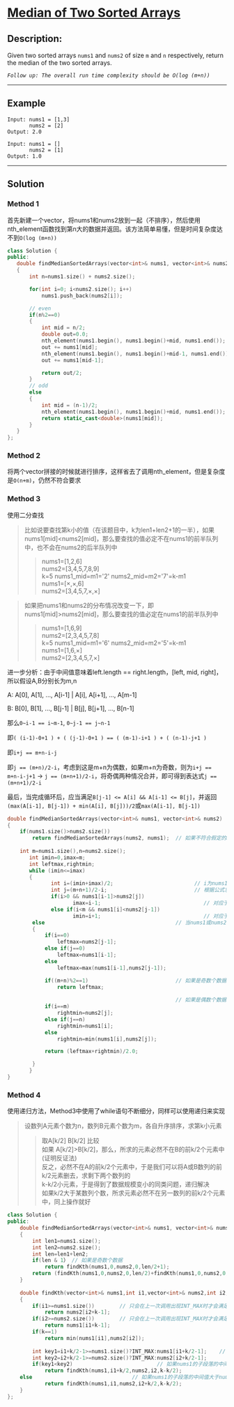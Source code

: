 # [Median of Two Sorted Arrays](https://leetcode.com/problems/median-of-two-sorted-arrays/)

## Description:
Given two sorted arrays `nums1` and `nums2` of size `m` and `n` respectively, return the median of the two sorted arrays.

*`Follow up: The overall run time complexity should be O(log (m+n))`*

 ---
 ## Example
 ```
 Input: nums1 = [1,3]
        nums2 = [2]
 Output: 2.0
 ```
 ```
 Input: nums1 = []
        nums2 = [1]
 Output: 1.0
 ```
 
 ---
 ## Solution
 ### Method 1
 首先新建一个vector，将nums1和nums2放到一起（不排序），然后使用nth_element函数找到第n大的数据并返回。该方法简单易懂，但是时间复杂度达不到`O(log (m+n))`
 ```c++
class Solution {
public:
    double findMedianSortedArrays(vector<int>& nums1, vector<int>& nums2) 
    {
        int n=nums1.size() + nums2.size();

        for(int i=0; i<nums2.size(); i++)
            nums1.push_back(nums2[i]);

        // even
        if(n%2==0)
        {
            int mid = n/2;
            double out=0.0;
            nth_element(nums1.begin(), nums1.begin()+mid, nums1.end());
            out += nums1[mid];
            nth_element(nums1.begin(), nums1.begin()+mid-1, nums1.end());
            out += nums1[mid-1];

            return out/2;
        }
        // odd
        else
        {
            int mid = (n-1)/2;
            nth_element(nums1.begin(), nums1.begin()+mid, nums1.end());
            return static_cast<double>(nums1[mid]);
        }
    }
};
 ```
 
### Method 2
将两个vector拼接的时候就进行排序，这样省去了调用nth_element，但是复杂度是`O(n+m)`，仍然不符合要求
 
### Method 3
使用二分查找
> 比如说要查找第k小的值（在该题目中，k为len1+len2+1的一半），如果nums1[mid]<nums2[mid]，那么要查找的值必定不在nums1的前半队列中，也不会在nums2的后半队列中
>> nums1=[1,2,6]<br/>
>> nums2=[3,4,5,7,8,9]<br/>
>> k=5    nums1_mid=m1='2'    nums2_mid=m2='7'=k-m1<br/>
>> nums1=[×,×,6]<br/>
>> nums2=[3,4,5,7,×,×]<br/>

> 如果把nums1和nums2的分布情况改变一下，即nums1[mid]>nums2[mid]，那么要查找的值必定在nums1的前半队列中
>> nums1=[1,6,9]<br/>
>> nums2=[2,3,4,5,7,8]<br/>
>> k=5    nums1_mid=m1='6'    nums2_mid=m2='5'=k-m1<br/>
>> nums1=[1,6,×]<br/>
>> nums2=[2,3,4,5,7,×]<br/>

进一步分析：由于中间值意味着left.length == right.length，[left, mid, right]，所以假设A,B分别长为m,n

A: A[0], A[1], ..., A[i-1] | A[i], A[i+1], ..., A[m-1]

B: B[0], B[1], ..., B[j-1] | B[j], B[j+1], ..., B[n-1]

那么`0~i-1 == i~m-1`, `0~j-1 == j~n-1`

即`( (i-1)-0+1 ) + ( (j-1)-0+1 ) == ( (m-1)-i+1 ) + ( (n-1)-j+1 )`

即`i+j == m+n-i-j`

即`j == (m+n)/2-i`，考虑到这是m+n为偶数，如果m+n为奇数，则为`i+j == m+n-i-j+1` -> `j == (m+n+1)/2-i`，将奇偶两种情况合并，即可得到表达式`j == (m+n+1)/2-i`

最后，当完成循环后，应当满足`B[j-1] <= A[i] && A[i-1] <= B[j]`，并返回`(max(A[i-1], B[j-1]) + min(A[i], B[j]))/2`或`max(A[i-1], B[j-1])`

```c++
double findMedianSortedArrays(vector<int>& nums1, vector<int>& nums2) 
{
    if(nums1.size()>nums2.size())
        return findMedianSortedArrays(nums2, nums1);  // 如果不符合假定的m<n，则将两者交换顺序
	
    int m=nums1.size(),n=nums2.size();
	   int imin=0,imax=m;
	   int leftmax,rightmin;
	   while (imin<=imax)
	   {
		      int i=(imin+imax)/2;                          // i为nums1的中间值
		      int j=(m+n+1)/2-i;                            // 根据公式求出的j
		      if(i>0 && nums1[i-1]>nums2[j])
			         imax=i-1;                                 // 对应于上述分析的第一种情况，取nums1的左侧
		      else if(i<m && nums1[i]<nums2[j-1])
			         imin=i+1;                                 // 对应于上述分析的第二种情况，取nums1的右侧
        else                                          // 当nums1或nums2只剩下一个元素的时候，执行下面的语句
        {
            if(i==0)                              
                leftmax=nums2[j-1];
            else if(j==0)                         
                leftmax=nums1[i-1]; 
            else                                  
                leftmax=max(nums1[i-1],nums2[j-1]);

            if((m+n)%2==1)                            // 如果是奇数个数据，直接返回Leftmax
                return leftmax;
			                                      
                                                      // 如果是偶数个数据，则还需要求出rightmin再返回两者均值
            if(i==m)
                rightmin=nums2[j];
            else if(j==n)
                rightmin=nums1[i];
            else
                rightmin=min(nums1[i],nums2[j]);

            return (leftmax+rightmin)/2.0;

        }
	   }
}
```

### Method 4
使用递归方法，Method3中使用了while语句不断细分，同样可以使用递归来实现

> 设数列A元素个数为n，数列B元素个数为m，各自升序排序，求第k小元素
>> 取A[k/2] B[k/2] 比较<br/>
>> 如果 A[k/2]>B[k/2]，那么，所求的元素必然不在B的前k/2个元素中(证明反证法)<br/>
>> 反之，必然不在A的前k/2个元素中，于是我们可以将A或B数列的前k/2元素删去，求剩下两个数列的<br/>
>> k-k/2小元素，于是得到了数据规模变小的同类问题，递归解决<br/>
>> 如果k/2大于某数列个数，所求元素必然不在另一数列的前k/2个元素中，同上操作就好
    
```c++
class Solution {
public:
    double findMedianSortedArrays(vector<int>& nums1, vector<int>& nums2) 
    {
        int len1=nums1.size();
        int len2=nums2.size();
        int len=len1+len2;
        if(len & 1）	// 如果是奇数个数据
            return findKth(nums1,0,nums2,0,len/2+1);
        return (findKth(nums1,0,nums2,0,len/2)+findKth(nums1,0,nums2,0,len/2+1))/2;
    }
 
    double findKth(vector<int>& nums1,int i1,vector<int>& nums2,int i2,int k)
    {
        if(i1>=nums1.size())		// 只会在上一次调用出现INT_MAX时才会满足条件，或者是该序列已经被遍历过了
            return nums2[i2+k-1];
        if(i2>=nums2.size())		// 只会在上一次调用出现INT_MAX时才会满足条件，或者是该序列已经被遍历过了
            return nums1[i1+k-1];
        if(k==1)
            return min(nums1[i1],nums2[i2]);
 
        int key1=i1+k/2-1>=nums1.size()?INT_MAX:nums1[i1+k/2-1];	// 下一轮的序列是否足够长
        int key2=i2+k/2-1>=nums2.size()?INT_MAX:nums2[i2+k/2-1];
        if(key1<key2)							// 如果nums1的子段落的中间值仍然小于nums2的子段落的中间值，则删除nums1的子段落的前面一半，只需讨论后面的一半
            return findKth(nums1,i1+k/2,nums2,i2,k-k/2);
	else								// 如果nums1的子段落的中间值大于nums2的子段落的中间值，则删除nums2的子段落的前面一半，只需讨论后面的一半
            return findKth(nums1,i1,nums2,i2+k/2,k-k/2);
    }
};
```
